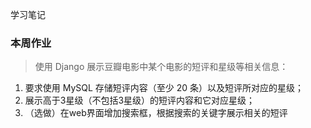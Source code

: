 学习笔记
### 本周作业
> 使用 Django 展示豆瓣电影中某个电影的短评和星级等相关信息：
1. 要求使用 MySQL 存储短评内容（至少 20 条）以及短评所对应的星级；
2. 展示高于3星级（不包括3星级）的短评内容和它对应星级；
3. （选做）在web界面增加搜索框，根据搜索的关键字展示相关的短评